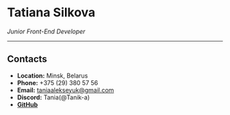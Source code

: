 # Tatiana Silkova

_Junior Front-End Developer_

---

## Contacts

- **Location:** Minsk, Belarus
- **Phone:** +375 (29) 380 57 56
- **Email:** taniaalekseyuk@gmail.com
- **Discord:** Tania(@Tanik-a)
- [**GitHub**](https://github.com/Tanik-a)
